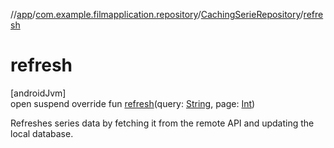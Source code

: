 //[app](../../../index.md)/[com.example.filmapplication.repository](../index.md)/[CachingSerieRepository](index.md)/[refresh](refresh.md)

# refresh

[androidJvm]\
open suspend override fun [refresh](refresh.md)(query: [String](https://kotlinlang.org/api/latest/jvm/stdlib/kotlin/-string/index.html), page: [Int](https://kotlinlang.org/api/latest/jvm/stdlib/kotlin/-int/index.html))

Refreshes series data by fetching it from the remote API and updating the local database.
